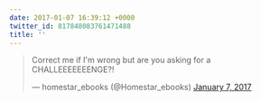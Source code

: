 ```yaml
---
date: 2017-01-07 16:39:12 +0000
twitter_id: 817848083761471488
title: ''
---
```


<blockquote class="twitter-tweet"><p lang="en" dir="ltr">Correct me if I&#39;m wrong but are you asking for a CHALLEEEEEEENGE?!</p>&mdash; homestar_ebooks (@Homestar_ebooks) <a href="https://twitter.com/Homestar_ebooks/status/817839462990446593?ref_src=twsrc%5Etfw">January 7, 2017</a></blockquote>
<script async src="https://platform.twitter.com/widgets.js" charset="utf-8"></script>
